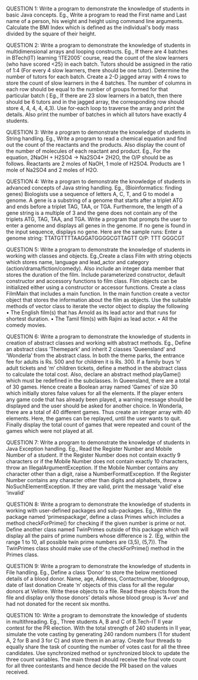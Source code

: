 QUESTION 1:
Write a program to demonstrate the knowledge of students in basic Java concepts. Eg., Write a program to read the First name and Last name of a person, his weight and height using command line arguments. Calculate the BMI Index which is defined as the individual's body mass divided by the square of their height.

QUESTION 2:
Write a program to demonstrate the knowledge of students in multidimensional arrays and looping constructs. Eg., If there are 4 batches in BTech(IT) learning ‘ITE2005’ course, read the count of the slow learners (who have scored <25) in each batch. Tutors should be assigned in the ratio of 1:4 (For every 4 slow learners, there should be one tutor). Determine the number of tutors for each batch. Create a 2-D jagged array with 4 rows to store the count of slow learners in the 4 batches. The number of columns in each row should be equal to the number of groups formed for that particular batch ( Eg., If there are 23 slow learners in a batch, then there should be 6 tutors and in the jagged array, the corresponding row should store 4, 4, 4, 4, 4,3). Use for-each loop to traverse the array and print the details. Also print the number of batches in which all tutors have exactly 4 students.

QUESTION 3:
Write a program to demonstrate the knowledge of students in String handling. Eg., Write a program to read a chemical equation and find out the count of the reactants and the products. Also display the count of the number of molecules of each reactant and product.
Eg., For the equation, 2NaOH + H2SO4 -> Na2SO4+ 2H2O, the O/P should be as follows.
Reactants are 2 moles of NaOH, 1 mole of H2SO4.
Products are 1 mole of Na2SO4 and 2 moles of H2O.

QUESTION 4:
Write a program to demonstrate the knowledge of students in advanced concepts of Java string handling. Eg., (Bioinformatics: finding genes) Biologists use a sequence of letters A, C, T, and G to model a genome. A gene is a substring of a genome that starts after a triplet ATG and ends before a triplet TAG, TAA, or TGA. Furthermore, the length of a gene string is a multiple of 3 and the gene does not contain any of the triplets ATG, TAG, TAA, and TGA. Write a program that prompts the user to enter a genome and displays all genes in the genome. If no gene is found in the input sequence, displays no gene. Here are the sample runs: 
Enter a genome string: TTATGTTTTAAGGATGGGGCGTTAGTT
O/P: TTT
GGGCGT

QUESTION 5: 
Write a program to demonstrate the knowledge of students in working with classes and objects. Eg.,Create a class Film with string objects which stores name, language and lead_actor and category (action/drama/fiction/comedy). Also include an integer data member that stores the duration of the film. Include parameterized constructor, default constructor and accessory functions to film class. Flim objects can be initialized either using a constructor or accessor functions. Create a class FilmMain that includes a main function. In the main function create a vector object that stores the information about the film as objects. Use the suitable methods of vector class to iterate the vector object to display the following
• The English film(s) that has Arnold as its lead actor and that runs for shortest duration.
• The Tamil film(s) with Rajini as lead actor.
• All the comedy movies.

QUESTION 6:
Write a program to demonstrate the knowledge of students in creation of abstract classes and working with abstract methods.
Eg., Define an abstract class ‘Themepark’ and inherit 2 classes ‘Queensland’ and ‘Wonderla’ from the abstract class. In both the theme parks, the entrance fee for adults is Rs. 500 and for children it is Rs. 300. If a family buys ‘n’ adult tickets and ‘m’ children tickets, define a method in the abstract class to calculate the total cost. Also, declare an abstract method
playGame() which must be redefined in the subclasses. In Queensland, there are a total of 30 games. Hence create a Boolean array named ‘Games’ of size 30 which initially stores false values for all the elements. If the player enters any game code that has already been played, a warning message should be displayed and the user should be asked for another choice. In Wonderla, there are a total of 40 different games. Thus create an integer array with 40 elements. Here, the games can be replayed, until the user wants to quit. Finally display the total count of games that were repeated and count of the games which were not played at all.

QUESTION 7: 
Write a program to demonstrate the knowledge of students in Java Exception handling. Eg., Read the Register Number and Mobile Number of a student. If the Register Number does not contain exactly 9 characters or if the Mobile Number does not contain exactly 10 characters, throw an IllegalArgumentException. If the Mobile Number contains any character other than a digit, raise a NumberFormatException. If the Register Number contains any character other than digits and alphabets, throw a NoSuchElementException. If they are valid, print the message ‘valid’ else ‘invalid’

QUESTION 8:
Write a program to demonstrate the knowledge of students in working with user-defined packages and sub-packages. Eg., Within the package named ‘primespackage’, define a class Primes which includes a method checkForPrime() for checking if the given number is prime or not. Define another class named TwinPrimes outside of this package which will display all the pairs of prime numbers whose difference is 2. (Eg, within the range 1 to 10, all possible twin prime numbers are (3,5), (5,7)). The TwinPrimes class should make use of the checkForPrime() method in the Primes class.

QUESTION 9:
Write a program to demonstrate the knowledge of students in File handling. Eg., Define a class ‘Donor’ to store the below mentioned details of a blood donor. Name, age, Address, Contactnumber, bloodgroup, date of last donation Create ‘n’ objects of this class for all the regular donors at Vellore. Write these objects to a file. Read these objects from the file and display only those donors’ details whose blood group is ‘A+ve’ and had not donated for the recent six months.

QUESTION 10:
Write a program to demonstrate the knowledge of students in multithreading. Eg., Three students A, B and C of B.Tech-IT II year contest for the PR election. With the total strength of 240 students in II year, simulate the vote casting by generating 240 random numbers (1 for student A, 2 for B and 3 for C) and store them in an array. Create four threads to equally share the task of counting the number of votes cast for all the three candidates. Use synchronized method or synchronized block to update the three count variables. The main thread should receive the final vote count for all three contestants and hence decide the PR based on the values received.
